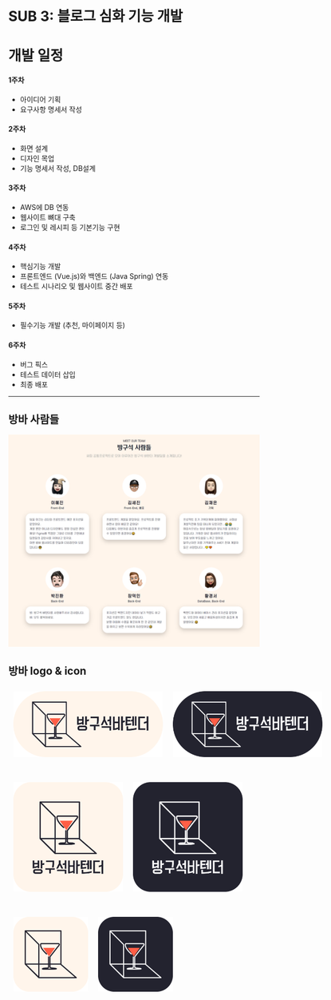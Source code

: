 # SUB 3: 블로그 심화 기능 개발

# 개발 일정

#### 1주차

- 아이디어 기획
- 요구사항 명세서 작성

#### 2주차

- 화면 설계
- 디자인 목업
- 기능 명세서 작성, DB설계

#### 3주차

- AWS에 DB 연동
- 웹사이트 뼈대 구축
- 로그인 및 레시피 등 기본기능 구현

#### 4주차

- 핵심기능 개발
- 프론트엔드 (Vue.js)와 백엔드 (Java Spring) 연동
- 테스트 시나리오 및 웹사이트 중간 배포

#### 5주차

- 필수기능 개발 (추천, 마이페이지 등)

#### 6주차

- 버그 픽스
- 테스트 데이터 삽입
- 최종 배포
---
## 방바 사람들
![bangba people](./frontend/bang-bar/src/assets/bangba/bangba-people.png)

## 방바 logo & icon

<div style="display: flex; margin-bottom: 30px">
<img src="./frontend/bang-bar/src/assets/bangba/logo/bangba_light.png" alt="bangba_light" width="300" style="margin: 10px; display: block;" >

<img src="./frontend/bang-bar/src/assets/bangba/logo/bangba_dark.png"  alt="bangba_dark" width="300" style="margin: 10px; display: block;" >
</div>

<div style="display: flex; margin-bottom: 30px">
<img src="./frontend/bang-bar/src/assets/bangba/logo/bangba_square_light.png" width="220" style="margin: 10px; display: block;" >

<img src="./frontend/bang-bar/src/assets/bangba/logo/bangba_square_dark.png" width="220" style="margin: 10px; display: block;" >
</div>

<div style="display: flex; margin-bottom: 30px">
<img src="./frontend/bang-bar/src/assets/bangba/logo/bangba_square_logo_light.png" width="150" style="margin: 10px; display: block;" >

<img src="./frontend/bang-bar/src/assets/bangba/logo/bangba_square_logo_dark.png" width="150" style="margin: 10px; display: block;" >
</div>
